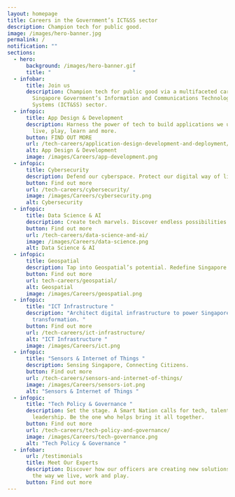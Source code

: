 ```yaml
---
layout: homepage
title: Careers in the Government’s ICT&SS sector
description: Champion tech for public good.
image: /images/hero-banner.jpg
permalink: /
notification: ""
sections:
  - hero:
      background: /images/hero-banner.gif
      title: "                          "
  - infobar:
      title: Join us
      description: Champion tech for public good via a multifaceted career in the
        Singapore Government’s Information and Communications Technology & Smart
        Systems (ICT&SS) sector.
  - infopic:
      title: App Design & Development
      description: Harness the power of tech to build applications we use to work,
        live, play, learn and more.
      button: FIND OUT MORE
      url: /tech-careers/application-design-development-and-deployment/
      alt: App Design & Development
      image: /images/Careers/app-development.png
  - infopic:
      title: Cybersecurity
      description: Defend our cyberspace. Protect our digital way of life.
      button: Find out more
      url: /tech-careers/cybersecurity/
      image: /images/Careers/cybersecurity.png
      alt: Cybersecurity
  - infopic:
      title: Data Science & AI
      description: Create tech marvels. Discover endless possibilities with Data and AI.
      button: Find out more
      url: /tech-careers/data-science-and-ai/
      image: /images/Careers/data-science.png
      alt: Data Science & AI
  - infopic:
      title: Geospatial
      description: Tap into Geospatial’s potential. Redefine Singapore’s landscape.
      button: Find out more
      url: tech-careers/geospatial/
      alt: Geospatial
      image: /images/Careers/geospatial.png
  - infopic:
      title: "ICT Infrastructure "
      description: "Architect digital infrastructure to power Singapore's digital
        transformation. "
      button: Find out more
      url: /tech-careers/ict-infrastructure/
      alt: "ICT Infrastructure "
      image: /images/Careers/ict.png
  - infopic:
      title: "Sensors & Internet of Things "
      description: Sensing Singapore, Connecting Citizens.
      button: Find out more
      url: /tech-careers/sensors-and-internet-of-things/
      image: /images/Careers/sensors-iot.png
      alt: "Sensors & Internet of Things "
  - infopic:
      title: "Tech Policy & Governance "
      description: Set the stage. A Smart Nation calls for tech, talent and thought
        leadership. Be the one who helps bring it all together.
      button: Find out more
      url: /tech-careers/tech-policy-and-governance/
      image: /images/Careers/tech-governance.png
      alt: "Tech Policy & Governance "
  - infobar:
      url: /testimonials
      title: Meet Our Experts
      description: Discover how our officers are creating new solutions to transform
        the way we live, work and play.
      button: Find out more
---
```




